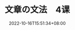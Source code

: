 ---
title: "文章の文法　4课"
date: 2022-10-16T15:51:34+08:00
lastmod: 
tags: ["n3"]
summary: "「てくる」和「ていく」"
draft: true
---
